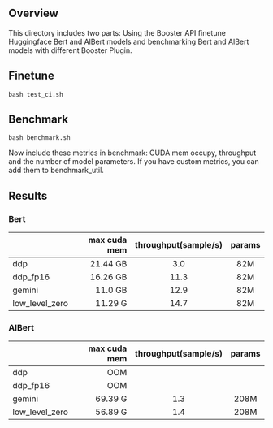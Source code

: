 ## Overview

This directory includes two parts: Using the Booster API finetune Huggingface Bert and AlBert models and benchmarking Bert and AlBert models with different Booster Plugin.

## Finetune
```
bash test_ci.sh
```

## Benchmark
```
bash benchmark.sh
```

Now include these metrics in benchmark: CUDA mem occupy, throughput and the number of model parameters. If you have custom metrics, you can add them to benchmark_util.

## Results

### Bert

|       | max cuda mem | throughput(sample/s) | params |
| :-----| -----------: | :--------: | :----: |
| ddp | 21.44 GB | 3.0 | 82M |
| ddp_fp16 | 16.26 GB | 11.3 | 82M |
| gemini | 11.0 GB | 12.9 | 82M |
| low_level_zero | 11.29 G | 14.7 | 82M |

### AlBert
|       | max cuda mem | throughput(sample/s) | params |
| :-----| -----------: | :--------: | :----: |
| ddp | OOM |  | |
| ddp_fp16 | OOM |  | |
| gemini | 69.39 G | 1.3 | 208M |
| low_level_zero | 56.89 G | 1.4 | 208M |
